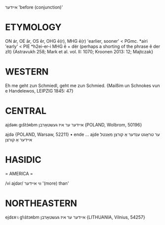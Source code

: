 איידער
'before (conjunction)'

ETYMOLOGY
===========
ON ár, OE ār, OS ēr, OHG ē(r), MHG ē(r) 'earlier, sooner' < PGmc. *airi 'early' < PIE *h2ei-er-i
MHG ê + dër (perhaps a shorting of the phrase ê der zît)
{Astravukh 258; Mark et al. vol. II: 1070; Kroonen 2013: 12; Majtczak}

WESTERN
========

Eh me geht zun Schmiedl, geht me zun Schmied.
{Maißim un Schnokes vun e Handelewos, LEIPZIG 1845: 47}

CENTRAL
========

ajdəʀɩ gɩštɔ́ʀbm איידער ער איז געשטאָרבן {POLAND, Wolbrom, 50196}

ajdə {POLAND, Warsaw, 52211}
	•	ende ... ajde ער טראָגט ענדער אַ קורצן מאַנטל איידער אַ קורצן

HASIDIC
=======
= AMERICA = 

/vi ajdər/ ווי איידער '(more) than'

NORTHEASTERN
==============

ejdɛʀˑɩ gʲɩs̀tɔʀbm איידער ער איז געשטאָרבן {LITHUANIA, Vilnius, 54257}